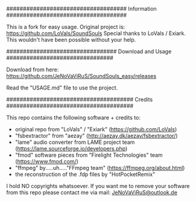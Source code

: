 #################################### Information ####################################

This is a fork for easy usage. Original project is: https://github.com/LoVals/SoundSouls
Special thanks to LoVals / Exiark. This wouldn't have been possible without your help.

################################# Download and Usage ################################

Download from here: https://github.com/JeNoVaViRuS/SoundSouls_easy/releases

Read the "USAGE.md" file to use the project.

###################################### Credits ######################################

This repo contains the following software + credits to:
- original repo from "LoVals" / "Exiark" (https://github.com/LoVals)
- "fsbextractor" from "aezay" (http://aezay.dk/aezay/fsbextractor/)
- "lame" audio converter from LAME project team (https://lame.sourceforge.io/developers.php)
- "fmod" software pieces from "Firelight Technologies" team (https://www.fmod.com/)
- "ffmpeg" by.....uh....."FFmpeg team" (https://ffmpeg.org/about.html)
- the reconstruction of the .fdp files by "HotPocketRemix"

I hold NO copyrights whatsoever.
If you want me to remove your software from this repo
please contact me via mail: JeNoVaViRuS@outlook.de